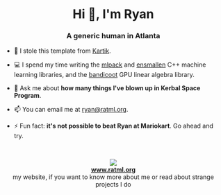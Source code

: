 <h1 align="center">Hi 👋, I'm Ryan</h1>
<h3 align="center">A generic human in Atlanta</h3>


- 🔭 I stole this template from <a href="https://github.com/kartikdutt18">Kartik</a>.

- 💻 I spend my time writing the <a
  href="https://github.com/mlpack/mlpack">mlpack</a> and <a
href="https://github.com/mlpack/ensmallen">ensmallen</a> C++ machine learning
libraries, and the <a href="https://coot.sourceforge.io">bandicoot</a> GPU linear algebra library.

- 💬 Ask me about **how many things I've blown up in Kerbal Space Program**.

- 📫 You can email me at <a href="mailto:ryan@ratml.org">ryan@ratml.org</a>.

- ⚡ Fun fact: **it's not possible to beat Ryan at Mariokart**.  Go ahead and
  try.

<br />

<p align="center">
<img src="https://www.ratml.org/ratml-web-inverted-small.png" />
<br />
<b><a href="https://www.ratml.org">www.ratml.org</a></b>
<br />
my website, if you want to know more about me or read about strange projects I do
<br />
</p>
